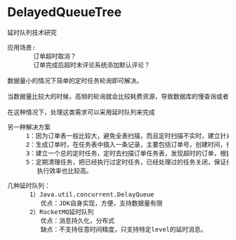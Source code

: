 # DelayedQueueTree
延时队列技术研究


<pre>
应用场景:
       订单超时取消？
       订单完成后超时未评论系统添加默认评论？

数据量小的情况下简单的定时任务轮询即可解决。

当数据量比较大的时候，高频的轮询就会比较耗费资源，导致数据库的慢查询或者查询超时。

在这种情况下，处理这类需求可以采用延时队列来完成
</pre>

<pre>
另一种解决方案
     1：因为订单表一般比较大，避免全表扫描，而且定时扫描不实时，建立针对订单的定时任务。
     2：生成订单时，在任务表中插入一条记录，主要包括订单号，创建时间，任务状态
     3：建立一个总的定时任务，定时去扫描订单任务表，发现超时的订单，根据订单号关闭订单
     5：定期清理任务，把已经执行过定时任务，已经处理过的任务关闭，保证任务表不至于特别大，
        执行效率也比较高。
</pre>

<pre>
几种延时队列：
      1）Java.util.concurrent.DelayQueue
         优点：JDK自身实现，方便，支持数据量有限
      2）RocketMQ延时队列
         优点：消息持久化，分布式
         缺点：不支持任意时间精度，只支持特定level的延时消息。
</pre>






